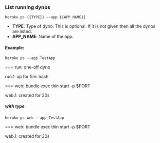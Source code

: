 ### List running dynos

`heroku ps {{TYPE}} --app {{APP_NAME}}`

- <b>TYPE</b>: Type of dyno.  This is optional. If it is not given then all the dynos are listed.
- <b>APP_NAME</b>: Name of the app.

#### Example:

`heroku ps --app TestApp`

=== run: one-off dyno

run.1: up for 5m: bash

=== web: bundle exec thin start -p $PORT

web.1: created for 30s

##### with type

`heroku ps web --app TestApp`

=== web: bundle exec thin start -p $PORT

web.1: created for 30s